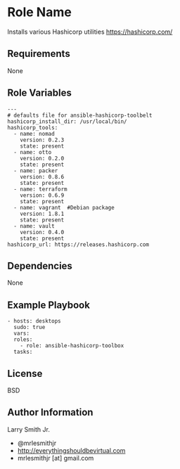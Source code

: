 Role Name
=========

Installs various Hashicorp utilities https://hashicorp.com/

Requirements
------------

None

Role Variables
--------------

````
---
# defaults file for ansible-hashicorp-toolbelt
hashicorp_install_dir: /usr/local/bin/
hashicorp_tools:
  - name: nomad
    version: 0.2.3
    state: present
  - name: otto
    version: 0.2.0
    state: present
  - name: packer
    version: 0.8.6
    state: present
  - name: terraform
    version: 0.6.9
    state: present
  - name: vagrant  #Debian package
    version: 1.8.1
    state: present
  - name: vault
    version: 0.4.0
    state: present
hashicorp_url: https://releases.hashicorp.com
````

Dependencies
------------

None

Example Playbook
----------------

````
- hosts: desktops
  sudo: true
  vars:
  roles:
    - role: ansible-hashicorp-toolbox
  tasks:
````

License
-------

BSD

Author Information
------------------

Larry Smith Jr.
- @mrlesmithjr
- http://everythingshouldbevirtual.com
- mrlesmithjr [at] gmail.com
